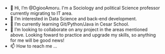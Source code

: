 - 👋 Hi, I’m @DgiooAmoru. I'm a Sociology and political Science professor currently migrating to IT area.
- 👀 I’m interested in Data Science and back-end development.
- 🌱 I’m currently learning Git/Python/Java in Cesar School.
- 💞️ I’m looking to collaborate on any project in the areas mentioned above. Looking foward to practice and upgrade my skills, so anything for me will be good news!
- 📫 How to reach me ...

<!---
DgiooAmoru/DgiooAmoru is a ✨ special ✨ repository because its `README.md` (this file) appears on your GitHub profile.
You can click the Preview link to take a look at your changes.
--->
